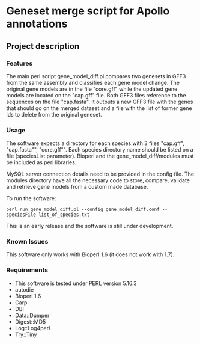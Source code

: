 # Geneset merge script for Apollo annotations

## Project description

### Features

The main perl script gene_model_diff.pl compares two genesets in GFF3 from the same assembly and classifies each gene model change. The original gene models are in the file "core.gff" while the updated gene models are located on the "cap.gff" file. Both GFF3 files reference to the sequences on the file "cap.fasta".
It outputs a new GFF3 file with the genes that should go on the merged dataset and a file with the list of former gene ids to delete from the original geneset.

### Usage

The software expects a directory for each species with 3 files "cap.gff", "cap.fasta"", "core.gff"". Each species directory name should be listed on a file (speciesList parameter).
Bioperl and the gene_model_diff/modules must be included as perl libraries.

MySQL server connection details need to be provided in the config file. The modules directory have all the necessary code to store, compare, validate and retrieve gene models from a custom made database.  

To run the software:  

    perl run_gene_model_diff.pl --config gene_model_diff.conf --speciesFile list_of_species.txt

This is an early release and the software is still under development. 

### Known Issues

This software only works with Bioperl 1.6 (it does not work with 1.7).

### Requirements
* This software is tested under PERL version 5.16.3
* autodie
* Bioperl 1.6 
* Carp
* DBI
* Data::Dumper
* Digest::MD5
* Log::Log4perl
* Try::Tiny
